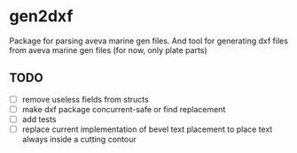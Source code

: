 # gen2dxf

Package for parsing aveva marine gen files. And tool for generating dxf files from aveva marine gen files (for now, only plate parts)

## TODO

- [ ] remove useless fields from structs
- [ ] make dxf package concurrent-safe or find replacement
- [ ] add tests
- [ ] replace current implementation of bevel text placement to place text always inside a cutting contour
